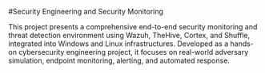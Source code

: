 #Security Engineering and Security Monitoring

This project presents a comprehensive end-to-end security monitoring and threat detection environment using Wazuh, TheHive, Cortex, and Shuffle, integrated into Windows and Linux infrastructures. Developed as a hands-on cybersecurity engineering project, it focuses on real-world adversary simulation, endpoint monitoring, alerting, and automated response. 
